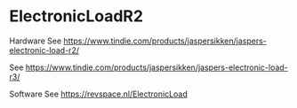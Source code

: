 # ElectronicLoadR2

Hardware
See https://www.tindie.com/products/jaspersikken/jaspers-electronic-load-r2/

See https://www.tindie.com/products/jaspersikken/jaspers-electronic-load-r3/

Software
See https://revspace.nl/ElectronicLoad


